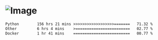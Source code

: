 # ![Image](https://github.com/user-attachments/assets/5f2d2b12-d836-424c-876f-cb0c9a5d9144)

<!--START_SECTION:waka-->

```txt
Python        156 hrs 21 mins >>>>>>>>>>>>>>>>>>=======   71.32 %
Other         6 hrs 4 mins    >========================   02.77 %
Docker        1 hr 41 mins    =========================   00.77 %
```

<!--END_SECTION:waka-->
